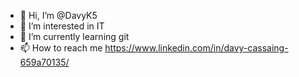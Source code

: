 - 👋 Hi, I’m @DavyK5
- 👀 I’m interested in IT
- 🌱 I’m currently learning git
- 📫 How to reach me https://www.linkedin.com/in/davy-cassaing-659a70135/

<!---
DavyK5/DavyK5 is a ✨ special ✨ repository because its `README.md` (this file) appears on your GitHub profile.
You can click the Preview link to take a look at your changes.
--->
